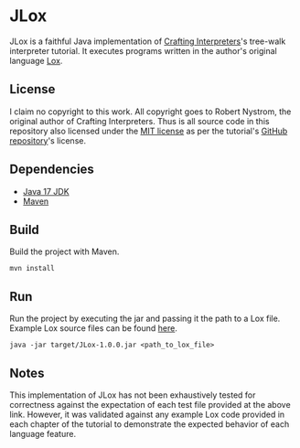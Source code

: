 # JLox
JLox is a faithful Java implementation of [Crafting Interpreters][1]'s tree-walk interpreter tutorial. It executes programs written in the author's original language [Lox][2].

## License

I claim no copyright to this work. All copyright goes to Robert Nystrom, the original author of Crafting Interpreters. Thus is all source code in this repository also licensed under the [MIT license][3] as per the tutorial's [GitHub repository][4]'s license.

## Dependencies

- [Java 17 JDK][5]
- [Maven][6]

## Build

Build the project with Maven.

```
mvn install
```

## Run

Run the project by executing the jar and passing it the path to a Lox file. Example Lox source files can be found [here][7].

```
java -jar target/JLox-1.0.0.jar <path_to_lox_file>
```

## Notes

This implementation of JLox has not been exhaustively tested for correctness against the expectation of each test file provided at the above link. However, it was validated against any example Lox code provided in each chapter of the tutorial to demonstrate the expected behavior of each language feature.

[1]: https://craftinginterpreters.com/
[2]: https://craftinginterpreters.com/the-lox-language.html
[3]: https://choosealicense.com/licenses/mit/
[4]: https://github.com/munificent/craftinginterpreters/
[5]: https://openjdk.org/projects/jdk/17/
[6]: https://maven.apache.org/download.cgi
[7]: https://github.com/munificent/craftinginterpreters/tree/master/test/
